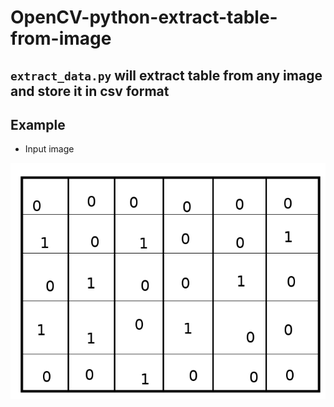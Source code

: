 # OpenCV-python-extract-table-from-image
## ```extract_data.py``` will extract table from any image and store it in csv format

## Example
- Input image

![alt text](https://github.com/ranjeetds/OpenCV-python-extract-table-from-image/blob/master/test.png "Input matrix/table")


